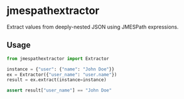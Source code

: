 # jmespathextractor  

Extract values from deeply-nested JSON using JMESPath expressions.  

## Usage

```python
from jmespathextractor import Extractor

instance = {"user": {"name": "John Doe"}}
ex = Extractor({"user_name": "user.name"})
result = ex.extract(instance=instance)

assert result["user_name"] == "John Doe"
```